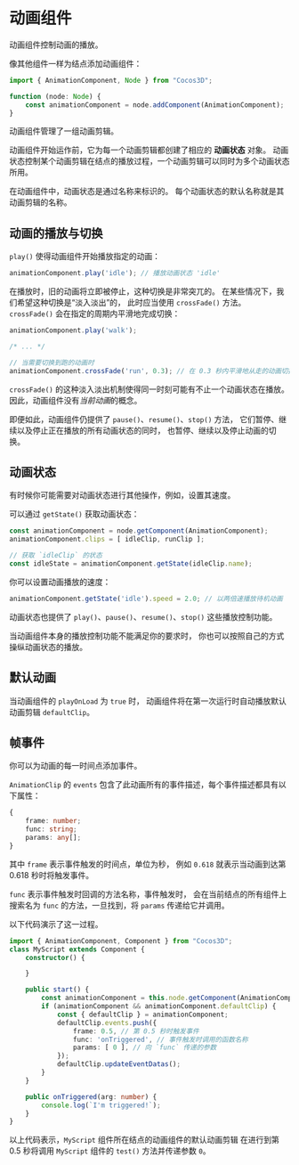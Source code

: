 
# 动画组件

动画组件控制动画的播放。

像其他组件一样为结点添加动画组件：

```ts
import { AnimationComponent, Node } from "Cocos3D";

function (node: Node) {
    const animationComponent = node.addComponent(AnimationComponent);
}
```

动画组件管理了一组动画剪辑。

动画组件开始运作前，它为每一个动画剪辑都创建了相应的 **动画状态** 对象。
动画状态控制某个动画剪辑在结点的播放过程，一个动画剪辑可以同时为多个动画状态所用。

在动画组件中，动画状态是通过名称来标识的。
每个动画状态的默认名称就是其动画剪辑的名称。

## 动画的播放与切换

`play()` 使得动画组件开始播放指定的动画：

```ts
animationComponent.play('idle'); // 播放动画状态 'idle'
```

在播放时，旧的动画将立即被停止，这种切换是非常突兀的。
在某些情况下，我们希望这种切换是“淡入淡出”的，
此时应当使用 `crossFade()` 方法。
`crossFade()` 会在指定的周期内平滑地完成切换：

```ts
animationComponent.play('walk');

/* ... */

// 当需要切换到跑的动画时
animationComponent.crossFade('run', 0.3); // 在 0.3 秒内平滑地从走的动画切换为跑的动画
```

`crossFade()` 的这种淡入淡出机制使得同一时刻可能有不止一个动画状态在播放。
因此，动画组件没有*当前动画*的概念。

即便如此，动画组件仍提供了 `pause()`、`resume()`、`stop()` 方法，
它们暂停、继续以及停止正在播放的所有动画状态的同时，
也暂停、继续以及停止动画的切换。

## 动画状态

有时候你可能需要对动画状态进行其他操作，例如，设置其速度。

可以通过 `getState()` 获取动画状态：

```ts
const animationComponent = node.getComponent(AnimationComponent);
animationComponent.clips = [ idleClip, runClip ];

// 获取 `idleClip` 的状态
const idleState = animationComponent.getState(idleClip.name);
```

你可以设置动画播放的速度：

```ts
animationComponent.getState('idle').speed = 2.0; // 以两倍速播放待机动画
```

动画状态也提供了 `play()`、`pause()`、`resume()`、`stop()`
这些播放控制功能。

当动画组件本身的播放控制功能不能满足你的要求时，
你也可以按照自己的方式操纵动画状态的播放。

## 默认动画

当动画组件的 `playOnLoad` 为 `true` 时，
动画组件将在第一次运行时自动播放默认动画剪辑 `defaultClip`。

## 帧事件

你可以为动画的每一时间点添加事件。

`AnimationClip` 的 `events` 包含了此动画所有的事件描述，每个事件描述都具有以下属性：
```ts
{
    frame: number;
    func: string;
    params: any[];
}
```
其中 `frame` 表示事件触发的时间点，单位为秒，
例如 `0.618` 就表示当动画到达第 0.618 秒时将触发事件。

`func` 表示事件触发时回调的方法名称，事件触发时，
会在当前结点的所有组件上搜索名为 `func` 的方法，一旦找到，将 `params` 传递给它并调用。

以下代码演示了这一过程。

```ts
import { AnimationComponent, Component } from "Cocos3D";
class MyScript extends Component {
    constructor() {

    }

    public start() {
        const animationComponent = this.node.getComponent(AnimationComponent);
        if (animationComponent && animationComponent.defaultClip) {
            const { defaultClip } = animationComponent;
            defaultClip.events.push({
                frame: 0.5, // 第 0.5 秒时触发事件
                func: 'onTriggered', // 事件触发时调用的函数名称
                params: [ 0 ], // 向 `func` 传递的参数
            });
            defaultClip.updateEventDatas();
        }
    }

    public onTriggered(arg: number) {
        console.log(`I'm triggered!`);
    }
}
```

以上代码表示，`MyScript` 组件所在结点的动画组件的默认动画剪辑
在进行到第 0.5 秒将调用 `MyScript` 组件的 `test()` 方法并传递参数 `0`。
